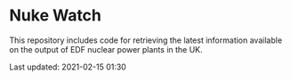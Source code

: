 # Nuke Watch

This repository includes code for retrieving the latest information available on the output of EDF nuclear power plants in the UK.

Last updated: 2021-02-15 01:30